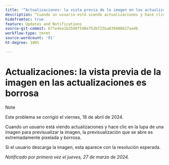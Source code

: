 ```yaml
---
title: '“Actualizaciones: la vista previa de la imagen en las actualizaciones es borrosa”'
description: “Cuando un usuario está viendo actualizaciones y hace clic en la lupa de una imagen para previsualizar la imagen, la previsualización que se abre es extremadamente pixelada y borrosa”.
hidefromtoc: true
feature: Updates and Notifications
source-git-commit: 677e4ea1b3586f598e752bf23ba039488617aa4b
workflow-type: tm+mt
source-wordcount: '91'
ht-degree: 100%

---
```



# Actualizaciones: la vista previa de la imagen en las actualizaciones es borrosa

>[!NOTE]
>
>Este problema se corrigió el viernes, 18 de abril de 2024.


Cuando un usuario está viendo actualizaciones y hace clic en la lupa de una imagen para previsualizar la imagen, la previsualización que se abre es extremadamente pixelada y borrosa.

Si el usuario descarga la imagen, esta aparece con la resolución esperada.

_Notificado por primera vez el jueves, 27 de marzo de 2024._

